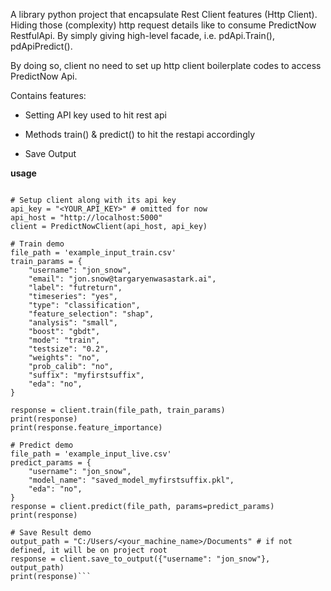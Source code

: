 A library python project that encapsulate Rest Client features (Http Client). Hiding those (complexity) http request details like to consume PredictNow RestfulApi. By simply giving high-level facade, i.e. pdApi.Train(), pdApiPredict().

By doing so, client no need to set up http client boilerplate codes to access PredictNow Api.


Contains features:

- Setting API key used to hit rest api

- Methods train() & predict() to hit the restapi accordingly

- Save Output

 

**usage** 

```from predictnow.pdapi import PredictNowClient

# Setup client along with its api key
api_key = "<YOUR_API_KEY>" # omitted for now
api_host = "http://localhost:5000"
client = PredictNowClient(api_host, api_key)

# Train demo
file_path = 'example_input_train.csv'
train_params = {
    "username": "jon_snow",
    "email": "jon.snow@targaryenwasastark.ai",
    "label": "futreturn",
    "timeseries": "yes",
    "type": "classification",
    "feature_selection": "shap",
    "analysis": "small",
    "boost": "gbdt",
    "mode": "train",
    "testsize": "0.2",
    "weights": "no",
    "prob_calib": "no",
    "suffix": "myfirstsuffix",
    "eda": "no",
}

response = client.train(file_path, train_params)
print(response)
print(response.feature_importance) 

# Predict demo
file_path = 'example_input_live.csv'
predict_params = {
    "username": "jon_snow",
    "model_name": "saved_model_myfirstsuffix.pkl",  
    "eda": "no",
}
response = client.predict(file_path, params=predict_params)
print(response)

# Save Result demo
output_path = "C:/Users/<your_machine_name>/Documents" # if not defined, it will be on project root
response = client.save_to_output({"username": "jon_snow"}, output_path)
print(response)```

